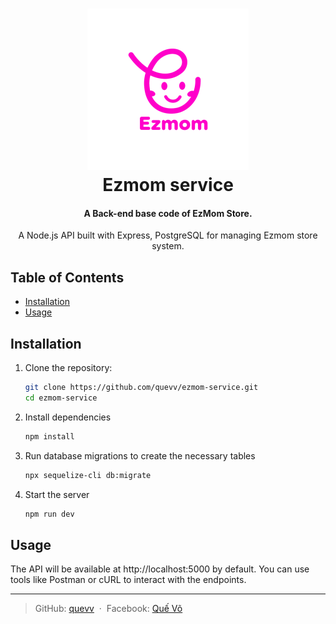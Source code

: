 <h1 align="center">
  <img src="./public/images/ezmom_logo.svg"/>
  <br/>
  Ezmom service
  <br/>
  
</h1>

<h4 align="center">A Back-end base code of EzMom Store.</h4>

<p align="center">A Node.js API built with Express, PostgreSQL for managing Ezmom store system.</p>


## Table of Contents

- [Installation](#installation)
- [Usage](#usage)

## Installation

1. Clone the repository:
    ```bash
    git clone https://github.com/quevv/ezmom-service.git
    cd ezmom-service
    ```
2. Install dependencies
    ```bash
    npm install
    ```
3. Run database migrations to create the necessary tables
    ```bash
    npx sequelize-cli db:migrate
    ```

4. Start the server
    ```bash
    npm run dev
    ```

## Usage
The API will be available at http://localhost:5000 by default. You can use tools like Postman or cURL to interact with the endpoints.

---
> GitHub: [quevv](https://github.com/quevv) &nbsp;&middot;&nbsp;
> Facebook: [Quế Võ](https://www.facebook.com/ShinamonVu/)